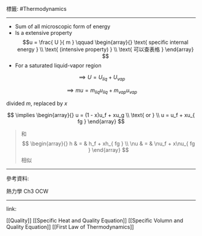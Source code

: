 標籤: #Thermodynamics 

---

- Sum of all microscopic form of energy
- Is a extensive property
$$u = \frac{ U }{ m } \qquad 
\begin{array}{}
	\text{ specific internal energy } \\
	\text{ (intensive property) } \\
	\text{ 可以查表格 }
\end{array}	
$$
- For a saturated liquid-vapor region

$$\implies U = U_{ liq } + U_{ vap }$$

$$\implies mu = m_{ liq }u_{ liq } + m_{ vap }u_{ vap }$$

divided $m$, replaced by $x$

$$
\implies
\begin{array}{}
	u = (1 - x)u_f + xu_g \\
	\text{ or } \\
	u = u_f + xu_{ fg }
\end{array}
$$

> 和
> $$
> \begin{array}{}
>     h & = & h_f + xh_{ fg } \\
>     \nu & = & \nu_f + x\nu_{ fg }
> \end{array}
> $$
> 相似

---

參考資料:

熱力學 Ch3 OCW

---

link:

[[Quality]]
[[Specific Heat and Quality Equation]]
[[Specific Volumn and Quality Equation]]
[[First Law of Thermodynamics]]